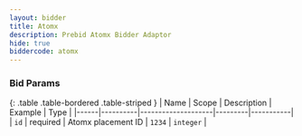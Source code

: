 ```yaml
---
layout: bidder
title: Atomx
description: Prebid Atomx Bidder Adaptor
hide: true
biddercode: atomx
---
```


### Bid Params

{: .table .table-bordered .table-striped }
| Name | Scope    | Description        | Example | Type      |
|------|----------|--------------------|---------|-----------|
| `id` | required | Atomx placement ID | `1234`  | `integer` |
